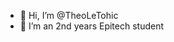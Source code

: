 - 👋 Hi, I’m @TheoLeTohic
- 👀 I’m an 2nd years Epitech student
<!---
TheoLeTohic/TheoLeTohic is a ✨ special ✨ repository because its `README.md` (this file) appears on your GitHub profile.
You can click the Preview link to take a look at your changes.
--->
